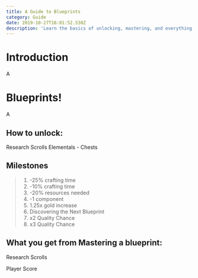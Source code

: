 ```yaml
---
title: A Guide to Blueprints
category: Guide
date: 2019-10-27T16:01:52.530Z
description: 'Learn the basics of unlocking, mastering, and everything else in between!'
---
```

# Introduction
A

# Blueprints!
A

## How to unlock:
Research Scrolls
Elementals - Chests

## Milestones
> 1. -25% crafting time
> 2. -10% crafting time
> 3. -20% resources needed
> 4. -1 component
> 5. 1.25x gold increase
> 6. Discovering the Next Blueprint
> 7. x2 Quality Chance
> 8. x3 Quality Chance

## What you get from Mastering a blueprint:
Research Scrolls

Player Score
